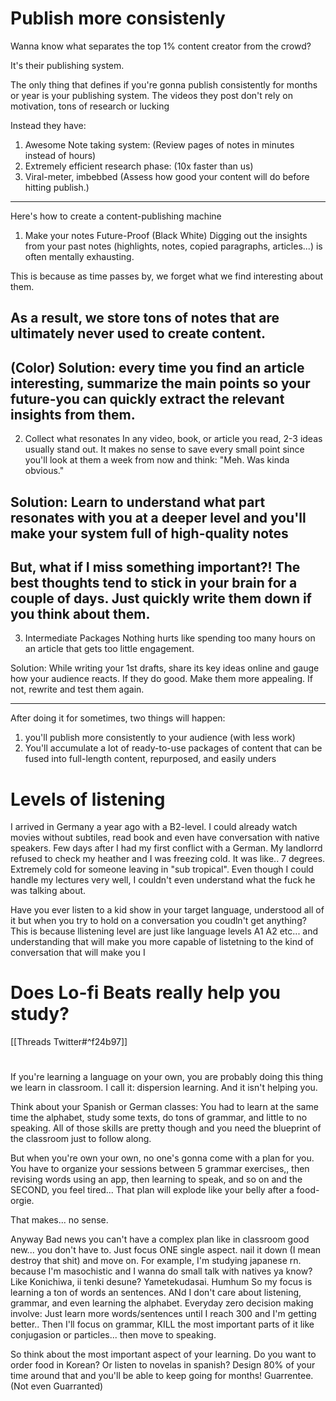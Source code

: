 # Publish more consistenly
Wanna know what separates the top 1% content creator from the crowd?

It's their publishing system.

The only thing that defines if you're gonna publish consistently for months or year is your publishing system. 
The videos they post don't rely on motivation, tons of research or lucking

Instead they have: 
1. Awesome Note taking system: (Review pages of notes in minutes instead of hours)
2. Extremely efficient research phase: (10x faster than us)
3. Viral-meter, imbebbed (Assess how good your content will do before hitting publish.)
---------------------------------------------------

Here's how to create a content-publishing machine
1. Make your notes Future-Proof
(Black White)
Digging out the insights from your past notes (highlights, notes, copied paragraphs, articles...) is often mentally exhausting.

This is because as time passes by, we forget what we find interesting about them.

 As a result, we store tons of notes that are ultimately never used to create content.
---------------------------------------------------
 (Color)
 Solution: every time you find an article interesting, summarize the main points so your future-you can quickly extract the relevant insights from them. 
---------------------------------------------------
2. Collect what resonates
In any video, book, or article you read, 2-3 ideas usually stand out. It makes no sense to save every small point since you'll look at them a week from now and think: "Meh. Was kinda obvious."

 Solution: Learn to understand what part resonates with you at a deeper level and you'll make your system full of high-quality notes
---------------------------------------------------
 But, what if I miss something important?!
 The best thoughts tend to stick in your brain for a couple of days. Just quickly write them down if you think about them.
---------------------------------------------------
3. Intermediate Packages
Nothing hurts like spending too many hours on an article that gets too little engagement.

Solution: While writing your 1st drafts, share its key ideas online and gauge how your audience reacts. If they do good. Make them more appealing. If not, rewrite and test them again. 

--------------------------------------------------- 
After doing it for sometimes, two things will happen: 
1. you'll publish more consistently to your audience (with less work)
2. You'll accumulate a lot of ready-to-use packages of content that can be fused into full-length content, repurposed, and easily unders
# Levels of listening
I arrived in Germany a year ago with a B2-level. I could already watch movies without subtiles, read book and even have conversation with native speakers.  Few days after I had my first conflict with a German. My landlorrd refused to check my heather and I was freezing cold. It was like.. 7 degrees. Extremely cold for someone leaving in "sub tropical". 
Even though I could handle my lectures very well, I couldn't even understand what the fuck he was talking about. 

Have you ever listen to a kid show in your target language, understood all of it but when you try to hold on a conversation you coudln't get anything? This is because llistening level are just like language levels A1 A2 etc... and understanding that will make you more capable of listetning to the kind of conversation that will make you
I
# Does Lo-fi Beats really help you study?
[[Threads Twitter#^f24b97]]

# 
If you're learning a language on your own, you are probably doing this thing we learn in classroom. I call it: dispersion learning. And it isn't helping you. 

Think about your Spanish or German classes: You had to learn at the same time the alphabet, study some texts, do tons of grammar, and little to no speaking. All of those skills are pretty though and you need the blueprint of the classroom just to follow along. 

But when you're own your own, no one's gonna come with a plan for you. You have to organize your sessions between 5 grammar exercises,, then revising words using an app, then learning to speak, and so on and the SECOND, you feel tired... That plan will explode like your belly after a food-orgie. 

That makes... no sense.

Anyway Bad news you can't have a complex plan like in classroom good new... you don't have to.  Just focus ONE single aspect. nail it down (I mean destroy that shit) and move on. For example, I'm studying japanese rn. because I'm masochistic and I wanna do small talk with natives ya know? Like Konichiwa,  ii tenki desune? Yametekudasai. Humhum
So my focus is learning a ton of words an sentences.  ANd I don't care about listening, grammar, and even learning the alphabet. 
Everyday zero decision making involve: Just learn more words/sentences until I reach 300 and I'm getting better.. 
Then  I'll focus on grammar, KILL the most important parts of it like conjugasion or particles... then move to speaking.

So think about the most important aspect of your learning. Do you want to order food in Korean? Or listen to novelas in spanish? Design 80% of your time around that and you'll be able to keep going for months! Guarrentee. (Not even Guarranted)